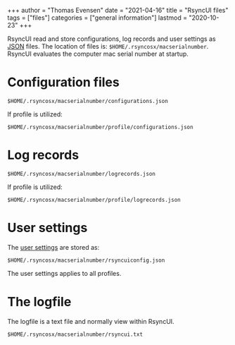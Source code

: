 +++
author = "Thomas Evensen"
date = "2021-04-16"
title =  "RsyncUI files"
tags = ["files"]
categories = ["general information"]
lastmod = "2020-10-23"
+++

RsyncUI read and store configurations, log records and user settings as [JSON](https://en.wikipedia.org/wiki/JSON) files. The location of files is: `$HOME/.rsyncosx/macserialnumber`. RsyncUI evaluates the computer mac serial number at startup.

# Configuration files

`$HOME/.rsyncosx/macserialnumber/configurations.json`

If profile is utilized:

`$HOME/.rsyncosx/macserialnumber/profile/configurations.json`

# Log records

`$HOME/.rsyncosx/macserialnumber/logrecords.json`

If profile is utilized:

`$HOME/.rsyncosx/macserialnumber/profile/logrecords.json`

# User settings

The [user settings](/docs/settings/) are stored as:

`$HOME/.rsyncosx/macserialnumber/rsyncuiconfig.json`

The user settings applies to all profiles.

# The logfile

The logfile is a text file and normally view within RsyncUI.

`$HOME/.rsyncosx/macserialnumber/rsyncui.txt`
